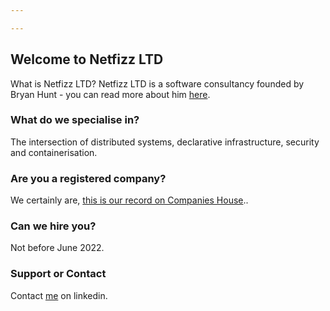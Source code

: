```yaml
---

---
```

## Welcome to Netfizz LTD

What is Netfizz LTD? Netfizz LTD is a software consultancy founded by Bryan Hunt - you can read more about him [here](https://uk.linkedin.com/in/bryanhuntwithay).

### What do we specialise in? 

The intersection of distributed systems, declarative infrastructure, security and containerisation.

### Are you a registered company?

We certainly are, [this is our record on Companies House](https://find-and-update.company-information.service.gov.uk/company/NI683005)..

### Can we hire you? 

Not before June 2022.

### Support or Contact

Contact [me](https://uk.linkedin.com/in/bryanhuntwithay) on linkedin.